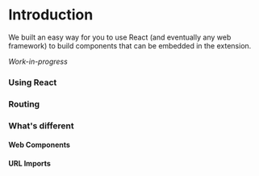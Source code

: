 # Introduction

We built an easy way for you to use React (and eventually any web framework) to build components that can be embedded in the extension.

_Work-in-progress_

### Using React

### Routing

### What's different

#### Web Components

#### URL Imports
